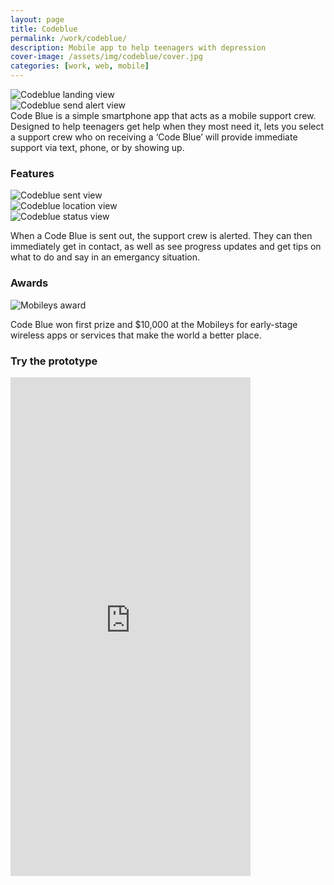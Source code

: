 ```yaml
---
layout: page
title: Codeblue
permalink: /work/codeblue/
description: Mobile app to help teenagers with depression
cover-image: /assets/img/codeblue/cover.jpg
categories: [work, web, mobile]
---
```


<div class="row outline">
  <div class="col-xs-12 col-sm-6">
    <img src="/assets/img/codeblue/app-landing.png" alt="Codeblue landing view">
  </div>
  <div class="col-xs-12 col-sm-6">
    <img src="/assets/img/codeblue/app-send-code-blue.png" alt="Codeblue send alert view">
  </div>
</div>
Code Blue is a simple smartphone app that acts as a mobile support crew. Designed to help teenagers get help when they most need it, lets you select a support crew who on receiving a ‘Code Blue’ will provide immediate support via text, phone, or by showing up.

### Features

<div class="row outline">
  <div class="col-xs-12 col-sm-4">
    <img src="/assets/img/codeblue/app-code-blue-sent.png" alt="Codeblue sent view" >
  </div>
  <div class="col-xs-12 col-sm-4">
    <img src="/assets/img/codeblue/app-alice-location.png" alt="Codeblue location view">
  </div>
  <div class="col-xs-12 col-sm-4">
    <img src="/assets/img/codeblue/app-anna-status.png" alt="Codeblue status view" >
  </div>
</div>

When a Code Blue is sent out, the support crew is alerted. They can then immediately get in contact, as well as see progress updates and get tips on what to do and say in an emergancy situation.


### Awards

<img src="/assets/img/codeblue/cb-results.png" alt="Mobileys award">

Code Blue won first prize and $10,000 at the Mobileys for early-stage wireless apps or services that make the world a better place.


<h3 class="centered">Try the prototype</h3>
<div class="centered">
<iframe src="https://marvelapp.com/2dagf1?emb=1" width="384" height="798" allowTransparency="true" frameborder="0"></iframe>
</div>
